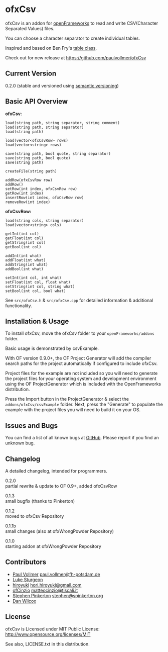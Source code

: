 ofxCsv
======
 
ofxCsv is an addon for [openFrameworks](http://www.openframeworks.cc) to read and write CSV(Character Separated Values) files.  

You can choose a character separator to create individual tables.  

Inspired and based on Ben Fry's [table class](http://benfry.com/writing/map/Table.pde).  
  
Check out for new release at <https://github.com/paulvollmer/ofxCsv>

Current Version  
---------------

0.2.0 (stable and versioned using [semantic versioning](http://semver.org))

Basic API Overview
------------------

**ofxCsv**:
~~~
load(string path, string separator, string comment)
load(string path, string separator)
load(string path)

load(vector<ofxCsvRow> rows)
load(vector<string> rows)

save(string path, bool quote, string separator)
save(string path, bool quote)
save(string path)

createFile(string path)

addRow(ofxCsvRow row)
addRow()
setRow(int index, ofxCsvRow row)
getRow(int index)
insertRow(int index, ofxCsvRow row)
removeRow(int index)
~~~

**ofxCsvRow:**
~~~
load(string cols, string separator)
load(vector<string> cols)

getInt(int col)
getFloat(int col)
getString(int col)
getBool(int col)

addInt(int what)
addFloat(int what)
addString(int what)
addBool(int what)

setInt(int col, int what)
setFloat(int col, float what)
setString(int col, string what)
setBool(int col, bool what)
~~~

See `src/ofxCsv.h` & `src/ofxCsv.cpp` for detailed information & additional functionality.

Installation & Usage
--------------------

To install ofxCsv, move the ofxCsv folder to your `openFrameworks/addons` folder.

Basic usage is demonstrated by csvExample.

With OF version 0.9.0+, the OF Project Generator will add the compiler search paths for the project automatically if configured to include ofxCsv.

Project files for the example are not included so you will need to generate the project files for your operating system and development environment using the OF ProjectGenerator which is included with the OpenFrameworks distribution.

Press the Import button in the ProjectGenerator & select the `addons/ofxCsv/csvExample` folder. Next, press the "Generate" to populate the example with the project files you will need to build it on your OS.

Issues and Bugs
---------------

You can find a list of all known bugs at [GitHub](https://github.com/paulvollmer/ofxCsv/issues). Please report if you find an unknown bug.  

Changelog  
---------

A detailed changelog, intended for programmers.  

0.2.0  
partial rewrite & update to OF 0.9+, added ofxCsvRow

0.1.3  
small bugfix  (thanks to Pinkerton)  
  
0.1.2    
moved to ofxCsv Repository  

0.1.1b  
small changes (also at ofxWrongPowder Repository)

0.1.0  
starting addon at ofxWrongPowder Repository

Contributors
------------

- [Paul Vollmer](http://www.github.com/paulvollmer) paul.vollmer@fh-potsdam.de
- [Luke Sturgeon](http://lukesturgeon.co.uk)
- [hiroyuki](https://github.com/hiroyuki) hori.hiroyuki@gmail.com
- [ofCinzio](https://github.com/ofCinzio) matteocinzio@tiscali.it
- [Stephen Pinkerton](https://github.com/Pinkerton) stephen@spinkerton.org
- [Dan Wilcox](https://github.com/danomatika)

License 
-------

ofxCsv is Licensed under MIT Public License: http://www.opensource.org/licenses/MIT

See also, LICENSE.txt in this distribution.
